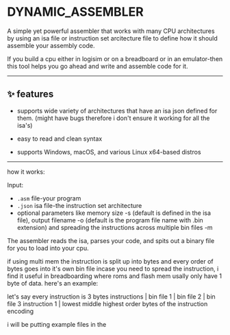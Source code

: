 # DYNAMIC_ASSEMBLER

A simple yet powerful assembler that works with many CPU architectures by using an isa file or instruction set arcitecture file to define how it should assemble your assembly code.

If you build a cpu either in logisim or on a breadboard or in an emulator-then this tool helps you go ahead and write and assemble code for it.

---

## ✨ features

- supports wide variety of architectures that have an isa json defined for them. (might have bugs therefore i don't ensure it working for all the isa's)
  
- easy to read and clean syntax
  
- supports Windows, macOS, and various Linux x64-based distros

---

how it works:

Input:

- `.asm` file-your program
- `.json` isa file-the instruction set architecture
-  optional parameters like memory size -s (default is defined in the isa file), output filename -o (default is the program file name with .bin extension) and spreading the instructions across multiple bin files -m
  
The assembler reads the isa, parses your code, and spits out a binary file for you to load into your cpu.

if using multi mem the instruction is split up into bytes and every order of bytes goes into it's own bin file incase you need to spread the instruction, i find it useful in breadboarding where roms and flash mem usally only have 1 byte of data. here's an example:

let's say every instruction is 3 bytes
instructions  | bin file 1 | bin file 2 | bin file 3
instruction 1 | lowest        middle      highest   order bytes of the instruction encoding

i will be putting example files in the 
